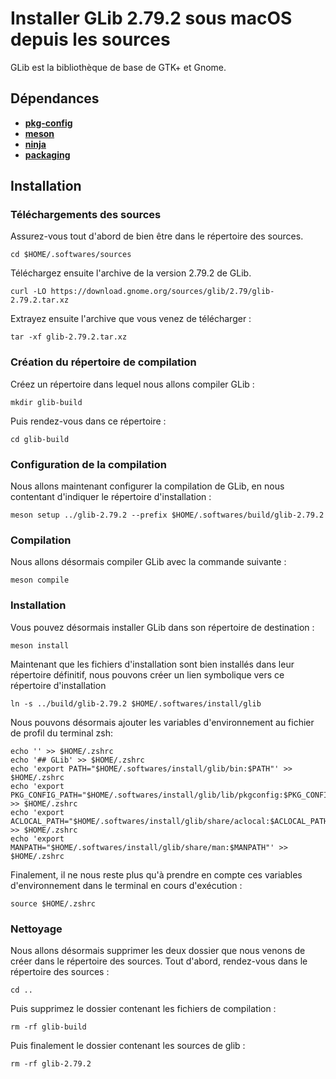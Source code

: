 # Installer GLib 2.79.2 sous macOS depuis les sources

GLib est la bibliothèque de base de GTK+ et Gnome.

## Dépendances

* [**pkg-config**](pkg-config-0.29.2.md)
* [**meson**](meson.md)
* [**ninja**](ninja-1.11.1.md)
* [**packaging**](packaging.md)

## Installation

### Téléchargements des sources

Assurez-vous tout d'abord de bien être dans le répertoire des sources.

```
cd $HOME/.softwares/sources
```

Téléchargez ensuite l'archive de la version 2.79.2 de GLib.

```
curl -LO https://download.gnome.org/sources/glib/2.79/glib-2.79.2.tar.xz
```

Extrayez ensuite l'archive que vous venez de télécharger :

```
tar -xf glib-2.79.2.tar.xz
```

### Création du répertoire de compilation

Créez un répertoire dans lequel nous allons compiler GLib :

```
mkdir glib-build
```

Puis rendez-vous dans ce répertoire :

```
cd glib-build
```

### Configuration de la compilation

Nous allons maintenant configurer la compilation de GLib, en nous contentant
d'indiquer le répertoire d'installation :

```
meson setup ../glib-2.79.2 --prefix $HOME/.softwares/build/glib-2.79.2
```

### Compilation

Nous allons désormais compiler GLib avec la commande suivante :

```
meson compile
```

### Installation

Vous pouvez désormais installer GLib dans son répertoire de destination :

```
meson install
```

Maintenant que les fichiers d'installation sont bien installés dans leur
répertoire définitif, nous pouvons créer un lien symbolique vers ce répertoire
d'installation

```
ln -s ../build/glib-2.79.2 $HOME/.softwares/install/glib
```

Nous pouvons désormais ajouter les variables d'environnement au fichier de
profil du terminal zsh:

```
echo '' >> $HOME/.zshrc
echo '## GLib' >> $HOME/.zshrc
echo 'export PATH="$HOME/.softwares/install/glib/bin:$PATH"' >> $HOME/.zshrc
echo 'export PKG_CONFIG_PATH="$HOME/.softwares/install/glib/lib/pkgconfig:$PKG_CONFIG_PATH"' >> $HOME/.zshrc
echo 'export ACLOCAL_PATH="$HOME/.softwares/install/glib/share/aclocal:$ACLOCAL_PATH"' >> $HOME/.zshrc
echo 'export MANPATH="$HOME/.softwares/install/glib/share/man:$MANPATH"' >> $HOME/.zshrc
```

Finalement, il ne nous reste plus qu'à prendre en compte ces variables
d'environnement dans le terminal en cours d'exécution :

```
source $HOME/.zshrc
```

### Nettoyage

Nous allons désormais supprimer les deux dossier que nous venons de créer dans
le répertoire des sources. Tout d'abord, rendez-vous dans le répertoire des
sources :

```
cd ..
```

Puis supprimez le dossier contenant les fichiers de compilation :

```
rm -rf glib-build
```

Puis finalement le dossier contenant les sources de glib :

```
rm -rf glib-2.79.2
```